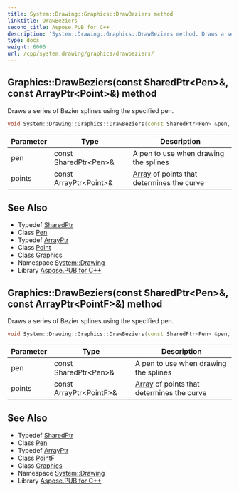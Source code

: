 ```yaml
---
title: System::Drawing::Graphics::DrawBeziers method
linktitle: DrawBeziers
second_title: Aspose.PUB for C++
description: 'System::Drawing::Graphics::DrawBeziers method. Draws a series of Bezier splines using the specified pen in C++.'
type: docs
weight: 6000
url: /cpp/system.drawing/graphics/drawbeziers/
---
```

## Graphics::DrawBeziers(const SharedPtr\<Pen\>\&, const ArrayPtr\<Point\>\&) method


Draws a series of Bezier splines using the specified pen.

```cpp
void System::Drawing::Graphics::DrawBeziers(const SharedPtr<Pen> &pen, const ArrayPtr<Point> &points)
```


| Parameter | Type | Description |
| --- | --- | --- |
| pen | const SharedPtr\<Pen\>\& | A pen to use when drawing the splines |
| points | const ArrayPtr\<Point\>\& | [Array](../../../system/array/) of points that determines the curve |

## See Also

* Typedef [SharedPtr](../../../system/sharedptr/)
* Class [Pen](../../pen/)
* Typedef [ArrayPtr](../../../system/arrayptr/)
* Class [Point](../../point/)
* Class [Graphics](../)
* Namespace [System::Drawing](../../)
* Library [Aspose.PUB for C++](../../../)
## Graphics::DrawBeziers(const SharedPtr\<Pen\>\&, const ArrayPtr\<PointF\>\&) method


Draws a series of Bezier splines using the specified pen.

```cpp
void System::Drawing::Graphics::DrawBeziers(const SharedPtr<Pen> &pen, const ArrayPtr<PointF> &points)
```


| Parameter | Type | Description |
| --- | --- | --- |
| pen | const SharedPtr\<Pen\>\& | A pen to use when drawing the splines |
| points | const ArrayPtr\<PointF\>\& | [Array](../../../system/array/) of points that determines the curve |

## See Also

* Typedef [SharedPtr](../../../system/sharedptr/)
* Class [Pen](../../pen/)
* Typedef [ArrayPtr](../../../system/arrayptr/)
* Class [PointF](../../pointf/)
* Class [Graphics](../)
* Namespace [System::Drawing](../../)
* Library [Aspose.PUB for C++](../../../)
